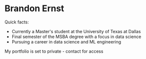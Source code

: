# Brandon Ernst 

Quick facts:
- Currently a Master's student at the University of Texas at Dallas
- Final semester of the MSBA degree with a focus in data science
- Pursuing a career in data science and ML engineering

My portfolio is set to private - contact for access


